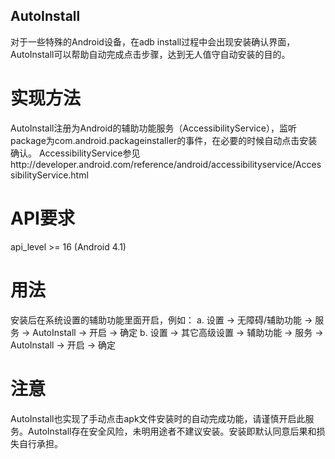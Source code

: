 AutoInstall
--------
对于一些特殊的Android设备，在adb install过程中会出现安装确认界面，AutoInstall可以帮助自动完成点击步骤，达到无人值守自动安装的目的。

# 实现方法
AutoInstall注册为Android的辅助功能服务（AccessibilityService），监听package为com.android.packageinstaller的事件，在必要的时候自动点击安装确认。
AccessibilityService参见http://developer.android.com/reference/android/accessibilityservice/AccessibilityService.html

# API要求
api_level >= 16 (Android 4.1)

# 用法
安装后在系统设置的辅助功能里面开启，例如：
a. 设置 -> 无障碍/辅助功能 -> 服务 -> AutoInstall -> 开启 -> 确定
b. 设置 -> 其它高级设置 -> 辅助功能 -> 服务 -> AutoInstall -> 开启 -> 确定

# 注意
AutoInstall也实现了手动点击apk文件安装时的自动完成功能，请谨慎开启此服务。AutoInstall存在安全风险，未明用途者不建议安装。安装即默认同意后果和损失自行承担。
